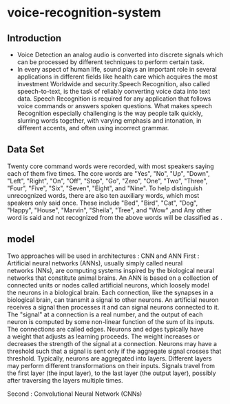 # voice-recognition-system
## Introduction
- Voice Detection an analog audio is converted into discrete signals which can be processed by different techniques to perform certain task.
- In every aspect of human life, sound plays an important role in several applications in different fields like health care which acquires the most investment Worldwide and security.Speech Recognition, also called speech-to-text, is the task of reliably converting voice data into text data. Speech Recognition is required for any application that follows voice commands or answers spoken questions. What makes speech Recognition especially challenging is the way people talk quickly, slurring words together, with varying emphasis and intonation, in different accents, and often using incorrect grammar.

## Data Set
Twenty core command words were recorded, with most speakers saying each of them five times. The core words are "Yes", "No", "Up", "Down", "Left", "Right", "On", "Off", "Stop", "Go", "Zero", "One", "Two", "Three", "Four", "Five", "Six", "Seven", "Eight", and "Nine". To help distinguish unrecognized words, there are also ten auxiliary words, which most speakers only said once. These include "Bed", "Bird", "Cat", "Dog", "Happy", "House", "Marvin", "Sheila", "Tree", and "Wow“ ,and Any other word is said and not recognized from the above words will be classified as <UNKN>.
  
## model 
  Two approaches will be used in architectures : CNN and ANN
  First :
        Artificial neural networks (ANNs), usually simply called neural networks (NNs), are computing systems inspired by the biological neural networks that constitute  animal brains.
An ANN is based on a collection of connected units or nodes called artificial neurons, which loosely model the neurons in a biological brain. Each connection, like the synapses in a biological brain, can transmit a signal to other neurons. An artificial neuron receives a signal then processes it and can signal neurons connected to it. 
The "signal" at a connection is a real number, and the output of each neuron is computed by some non-linear function of the sum of its inputs. The connections are called edges. Neurons and edges typically have a weight that adjusts as learning proceeds. The weight increases or decreases the strength of the signal at a connection.
 Neurons may have a threshold such that a signal is sent only if the aggregate signal crosses that threshold. Typically, neurons are aggregated into layers. Different layers may perform different transformations on their inputs.
 Signals travel from the first layer (the input layer), to the last layer (the output layer), possibly after traversing the layers multiple times.

Second :
        Convolutional Neural Network (CNNs)

